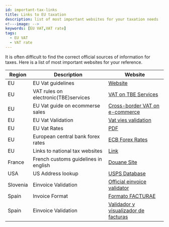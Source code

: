 ```yaml
---
id: important-tax-links
title: Links to EU taxation 
description: list of most important websites for your taxation needs
<!---image: -->
keywords: [EU VAT,VAT rate]
tags:
  - EU VAT
  - VAT rate
---
```

It is often difficult to find the correct official sources of information for taxes. Here is a list of most important websites for your reference.

|Region|Description|Website|
|--|--|--|
|EU|EU Vat guidelines|[Website](https://taxation-customs.ec.europa.eu/taxation-1/value-added-tax-vat_en)|
|EU|VAT rules on electronic(TBE)services|[VAT on TBE Services](https://ec.europa.eu/taxation_customs/business/vat/telecommunications-broadcasting-electronic-services/content/explanatory-notes-place-supply-tbe-services_en)|
|EU|EU Vat guide on ecommerse sales|[Cross-border VAT on e-commerce](https://ec.europa.eu/taxation_customs/business/vat/vat-e-commerce_en)|
|EU|EU Vat Validation|[Vat vies validation](https://ec.europa.eu/taxation_customs/vies/)|
|EU|EU Vat Rates| [PDF](https://taxation-customs.ec.europa.eu/system/files/2021-06/vat_rates_en.pdf)|
|EU|European central bank forex rates|[ECB Forex Rates](https://www.ecb.europa.eu/stats/policy_and_exchange_rates/euro_reference_exchange_rates/html/index.en.html)|
|EU|Links to national tax websites|[Link](https://taxation-customs.ec.europa.eu/national-tax-websites_en)|
|France|French customs guidelines in english|[Douane Site](https://www.douane.gouv.fr/french-customs-information-available-english#Businesses)|
|USA|US Address lookup|[USPS Database](https://tools.usps.com/zip-code-lookup.htm)|
|Slovenia|Einvoice Validation|[Official einvoice validator](https://storitve.ujp.gov.si/dostop/preverjanje-strukture/)|
|Spain|Invoice Format|[Formato FACTURAE](https://www.facturae.gob.es/formato/Documents/EspanolFacturae3_0.pdf)|
|Spain|Einvoice Validation|[Validador y visualizador de facturas](https://face.gob.es/es/facturas/validar-visualizar-facturas)|
